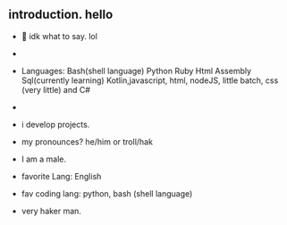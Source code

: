 ## introduction. hello



- 🔭 idk what to say. lol
- 
- Languages: Bash(shell language) Python  Ruby Html Assembly Sql(currently learning) Kotlin,javascript, html, nodeJS, little batch, css (very little) and C#
- 
- i develop projects. 
  
- my pronounces? he/him or troll/hak
- I am a male.
- favorite Lang: English
- fav coding lang: python, bash (shell language)
- very haker man.
